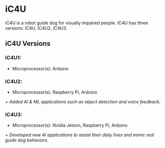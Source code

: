 # iC4U
iC4U is a robot guide dog for visually impaired people. IC4U has three versions: IC4U, IC4U2, IC4U3.

## iC4U Versions

### iC4U1: 
* Microprocessor(s): Arduino

### iC4U2: 
* Microprocessor(s): Raspberry Pi, Arduino

_+ Added AI & ML applications such as object detection and voice feedback._

### iC4U3: 
* Microprocessor(s): Nvidia Jetson, Raspberry Pi, Arduino
  
_+ Developed new AI applications to assist their daily lives and mimic real guide dog behaviors._
